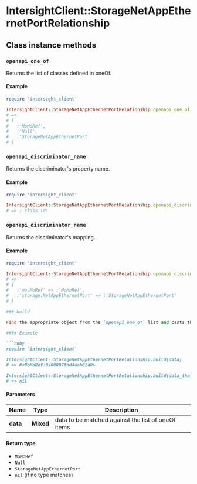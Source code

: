 # IntersightClient::StorageNetAppEthernetPortRelationship

## Class instance methods

### `openapi_one_of`

Returns the list of classes defined in oneOf.

#### Example

```ruby
require 'intersight_client'

IntersightClient::StorageNetAppEthernetPortRelationship.openapi_one_of
# =>
# [
#   :'MoMoRef',
#   :'Null',
#   :'StorageNetAppEthernetPort'
# ]
```

### `openapi_discriminator_name`

Returns the discriminator's property name.

#### Example

```ruby
require 'intersight_client'

IntersightClient::StorageNetAppEthernetPortRelationship.openapi_discriminator_name
# => :'class_id'
```

### `openapi_discriminator_name`

Returns the discriminator's mapping.

#### Example

```ruby
require 'intersight_client'

IntersightClient::StorageNetAppEthernetPortRelationship.openapi_discriminator_mapping
# =>
# {
#   :'mo.MoRef' => :'MoMoRef',
#   :'storage.NetAppEthernetPort' => :'StorageNetAppEthernetPort'
# }

### build

Find the appropriate object from the `openapi_one_of` list and casts the data into it.

#### Example

```ruby
require 'intersight_client'

IntersightClient::StorageNetAppEthernetPortRelationship.build(data)
# => #<MoMoRef:0x00007fdd4aab02a0>

IntersightClient::StorageNetAppEthernetPortRelationship.build(data_that_doesnt_match)
# => nil
```

#### Parameters

| Name | Type | Description |
| ---- | ---- | ----------- |
| **data** | **Mixed** | data to be matched against the list of oneOf items |

#### Return type

- `MoMoRef`
- `Null`
- `StorageNetAppEthernetPort`
- `nil` (if no type matches)

